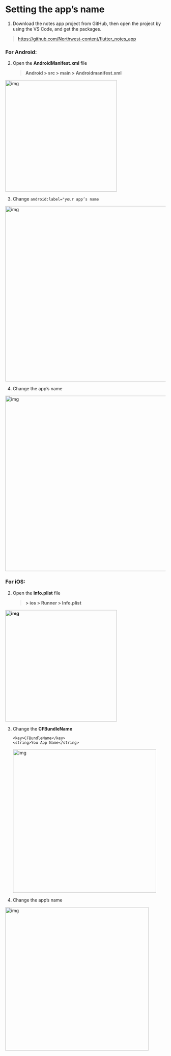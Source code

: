 # Setting the app’s name



1. Download the notes app project from GitHub, then open the project by using the VS Code, and get the packages.

>  https://github.com/Northwest-content/flutter_notes_app



### For **Android**:

 2. Open the **AndroidManifest.xml** file 

    > **Android > src > main > Androidmanifest.xml**

<img src="https://lh6.googleusercontent.com/r0RfUXuSq0XVnd3-1GH0mnCzB5JE_GyF85nBNSpFKco1oUdvGK_twYNIsVnYJ2ncBhSuA2Jt-91I7Wssd1sA7uc_KuSUZiDulyMNZCR0ZU8Pv_z7xmCkEZXPGzo433D_5oATiZd8" alt="img" width="350" />



3. Change `android:label="your app’s name`

<img src="https://lh4.googleusercontent.com/cX9l9R2QxIn35JnhtstWjdqkoK2kwZdE4meGdGCry4iSk-s6XupaRSguqXMiAI2JjtVb1plG-ARdX1FkCs7xIEZ3_lC57WJJX79iccmv2LrdbAGL4COCUlE-1nGTru5_5JZueebw" alt="img" width="550" />



4. Change the app’s name

<img src="https://lh3.googleusercontent.com/P8hqQ4BOBcCVi4bpPmf6y-nxiQczizQpPJu0KiLTBKIdKPJaFixXKNfuKRk_-Jm5RIoCLQi2i96rkHD-_F7H-f0BzPOjgvJuc4mV3HyCF8C39EfSn5MyW4IhFGWofOCesaLuNmiM" alt="img" width="550" />













### For **iOS**:

 2. Open the **Info.plist** file 

    > **> ios > Runner > Info.plist** 

**<img src="https://lh5.googleusercontent.com/mezLt34-6O9yN2Xk6K8hKDXjgdIQC4o7d-Xmy-4ChyvXduXp5S8VM4MwsEtSgIQeKgVbB8RJSxlsoGy2963ScpL9A1oZhPa0_wMV5SfVibMVIGcBFVMg2f3j94VW5BxAjT_fpQsC" alt="img" width="350" />**



3. Change the **CFBundleName**

   ```
   <key>CFBundleName</key> 
   <string>You App Name</string>
   ```

   <img src="https://lh3.googleusercontent.com/n1SVb5uNlwXy6m-I0kt9MaxcDwr2SVblgWVl_PElc2Jm1n6sh2jWIOkBy3UVk8E-tgxGh0ZILazOQ_MtEcarY7CB11aca3thcahkzYJ0sxiib4IsfnK-xr5GYbLAUE9zaprcOAyW" alt="img" width="450" />

   

4. Change the app’s name

<img src="https://lh5.googleusercontent.com/zGFsxiKuhUcTpDtkWLJsRbB5lv6Dzb3Y0NGuj38UnaeeZyOBZQY24pAa3cUYM8Gs-H1RkVBT6ssmO1kxeij9RfoXGuYURcLPZqhCUmjKUVJiXQHJFPzmlg1AWOz1WCIcp4sCzWdR" alt="img" width="450" />

















